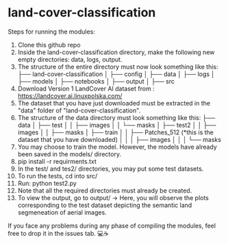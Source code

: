 # land-cover-classification
Steps for running the modules: 
1. Clone this github repo
2. Inside the land-cover-classification directory, make the following new empty directories: data, logs, output.
3. The structure of the entire directory must now look something like this:
├── land-cover-classification
│ ├── config
│ ├── data
│ ├── logs
│ ├── models
│ ├── notebooks
│ ├── output
│ ├── src
5. Download Version 1 LandCover AI dataset from : https://landcover.ai.linuxpolska.com/
6. The dataset that you have just downloaded must be extracted in the "data" folder of "land-cover-classification".
7. The structure of the data directory must look something like this:
├── data
│ ├── test
│ │ ├── images
│ │ └── masks
│ ├── test2
│ │ ├── images
│ │ ├── masks
│ ├── train
│ │ ├── Patches_512 (*this is the dataset that you have downloaded)
│ │ │ ├── images
│ │ │ └── masks
8. You may choose to train the model. However, the models have already been saved in the models/ directory.
9. pip install -r requirments.txt
10. In the test/ and tes2/ directories, you may put some test datasets.
11. To run the tests, cd into src/
12. Run: python test2.py
13. Note that all the required directories must already be created.
14. To view the output, go to output/ -> Here, you will observe the plots corresponding to the test dataset depicting the semantic land segmeneation of aerial images.

If you face any problems during any phase of compiling the modules, feel free to drop it in the issues tab. 💻☕
